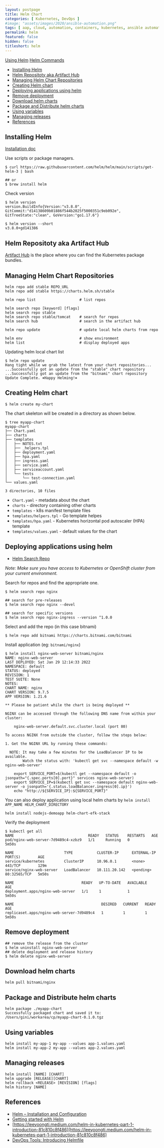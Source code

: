 ```yaml
---
layout: postpage
title: Helm Chart
categories: [ Kubernetes, DevOps ]
#image: "assets/images/2020/ansible-automation.png"
tags: [ aap, cloud, automation, containers, kubernetes, ansible automation platform, red hat ansible]
permalink: helm
featured: false
hidden: false
titleshort: helm
---
```


[Using Helm](https://helm.sh/docs/intro/using_helm)
[Helm Commands](https://helm.sh/docs/helm/)

- [Installing Helm](#installing-helm)
- [Helm Repositoty aka Artifact Hub](#helm-repositoty-aka-artifact-hub)
- [Managing Helm Chart Repositories](#managing-helm-chart-repositories)
- [Creating Helm chart](#creating-helm-chart)
- [Deploying applications using helm](#deploying-applications-using-helm)
- [Remove deployment](#remove-deployment)
- [Download helm charts](#download-helm-charts)
- [Package and Distribute helm charts](#package-and-distribute-helm-charts)
- [Using variables](#using-variables)
- [Managing releases](#managing-releases)
- [References](#references)

## Installing Helm

[Installation doc](https://helm.sh/docs/intro/install/)


Use scripts or package managers.

```shell
$ curl https://raw.githubusercontent.com/helm/helm/main/scripts/get-helm-3 | bash

## or
$ brew install helm
```

Check version

```shell
$ helm version
version.BuildInfo{Version:"v3.8.0", GitCommit:"d14138609b01886f544b2025f5000351c9eb092e", GitTreeState:"clean", GoVersion:"go1.17.6"}

$ helm version --short
v3.8.0+gd141386
```

## Helm Repositoty aka Artifact Hub

[Artifact Hub](https://artifacthub.io/) is the place where you can find the Kubernetes package bundles.

## Managing Helm Chart Repositories

```shell
helm repo add stable REPO_URL
helm repo add stable https://charts.helm.sh/stable

helm repo list                    # list repos

helm search repo [keyword] [flags]
helm search repo stable
helm search repo stable/tomcat    # search for repos
helm search hub                   # search in the artifact hub

helm repo update                  # update local helm charts from repo

helm env                          # show environment
helm list                         # display deployed apps
```

Updating helm local chart list

```shell
$ helm repo update
Hang tight while we grab the latest from your chart repositories...
...Successfully got an update from the "stable" chart repository
...Successfully got an update from the "bitnami" chart repository
Update Complete. ⎈Happy Helming!⎈
```

## Creating Helm chart

```shell
$ helm create my-chart
```

The chart skeleton will be created in a directory as shown below.

```shell
$ tree myapp-chart 
myapp-chart
├── Chart.yaml
├── charts
├── templates
│   ├── NOTES.txt
│   ├── _helpers.tpl
│   ├── deployment.yaml
│   ├── hpa.yaml
│   ├── ingress.yaml
│   ├── service.yaml
│   ├── serviceaccount.yaml
│   └── tests
│       └── test-connection.yaml
└── values.yaml

3 directories, 10 files
```

- `Chart.yaml` - metadata about the chart
- `charts` - directory containing other charts
- `templates` - k8s manifest template files
- `templates/helpers.tpl` - Go template helpes
- `templates/hpa.yaml` - Kubernetes horizontal pod autoscaler (HPA) template
- `templates/values.yaml` - default values for the chart

## Deploying applications using helm

- [Helm Search Repo](https://helm.sh/docs/helm/helm_search_repo/)

*Note: Make sure you have access to Kubernetes or OpenShift cluster from your current environment.*

Search for repos and find the appropriate one.

```shell
$ helm search repo nginx

## search for pre-releases
$ helm search repo nginx --devel  

## search for specific versions
$ helm search repo nginx-ingress --version ^1.0.0
```

Select and add the repo (in this case bitnami)

```
$ helm repo add bitnami https://charts.bitnami.com/bitnami
```

Install application (eg: `bitnami/nginx`)

```
$ helm install nginx-web-server bitnami/nginx
NAME: nginx-web-server
LAST DEPLOYED: Sat Jan 29 12:14:33 2022
NAMESPACE: default
STATUS: deployed
REVISION: 1
TEST SUITE: None
NOTES:
CHART NAME: nginx
CHART VERSION: 9.7.5
APP VERSION: 1.21.6

** Please be patient while the chart is being deployed **

NGINX can be accessed through the following DNS name from within your cluster:

    nginx-web-server.default.svc.cluster.local (port 80)

To access NGINX from outside the cluster, follow the steps below:

1. Get the NGINX URL by running these commands:

  NOTE: It may take a few minutes for the LoadBalancer IP to be available.
        Watch the status with: 'kubectl get svc --namespace default -w nginx-web-server'

    export SERVICE_PORT=$(kubectl get --namespace default -o jsonpath="{.spec.ports[0].port}" services nginx-web-server)
    export SERVICE_IP=$(kubectl get svc --namespace default nginx-web-server -o jsonpath='{.status.loadBalancer.ingress[0].ip}')
    echo "http://${SERVICE_IP}:${SERVICE_PORT}"
```

You can also deploy application using local helm charts by `helm install APP_NAME HELM_CHART_DIRECTORY`

```shell
helm install nodejs-demoapp helm-chart-efk-stack
```

Verify the deployment

```shell
$ kubectl get all
NAME                                  READY   STATUS    RESTARTS   AGE
pod/nginx-web-server-7d9489c4-xzbz9   1/1     Running   0          5m50s

NAME                       TYPE           CLUSTER-IP      EXTERNAL-IP   PORT(S)        AGE
service/kubernetes         ClusterIP      10.96.0.1       <none>        443/TCP        129m
service/nginx-web-server   LoadBalancer   10.111.20.142   <pending>     80:32565/TCP   5m50s

NAME                               READY   UP-TO-DATE   AVAILABLE   AGE
deployment.apps/nginx-web-server   1/1     1            1           5m50s

NAME                                        DESIRED   CURRENT   READY   AGE
replicaset.apps/nginx-web-server-7d9489c4   1         1         1       5m50s
```

## Remove deployment

```shell
## remove the release from the cluster
$ helm uninstall nginx-web-server 
## delete deployment and release history
$ helm delete nginx-web-server 
```

## Download helm charts

```shell
helm pull bitnami/nginx
```
## Package and Distribute helm charts

```shell
helm package ./myapp-chart 
Successfully packaged chart and saved it to: /Users/gini/workarea/cp/myapp-chart-0.1.0.tgz
```

## Using variables

```shell
helm install my-app-1 my-app --values app-1.values.yaml
helm install my-app-2 my-app --values app-2.values.yaml
```


## Managing releases

```shell
helm install [NAME] [CHART]
helm upgrade [RELEASE][CHART]
helm rollback <RELEASE> [REVISION] [flags]
helm history [NAME]
```

## References

- [Helm – Installation and Configuration](https://kodekloud.com/helm-installation-and-configuration/)
- [Getting started with Helm](https://mnpaa1991.medium.com/getting-started-with-helm-7f4826c58426)
- [https://leeyoongti.medium.com/helm-in-kubernetes-part-1-introduction-81c810c8f486](https://leeyoongti.medium.com/helm-in-kubernetes-part-1-introduction-81c810c8f486)
- [DevOps Tools: Introducing Helmfile](https://joachim8675309.medium.com/devops-tools-introducing-helmfile-f7c0197f3aea)